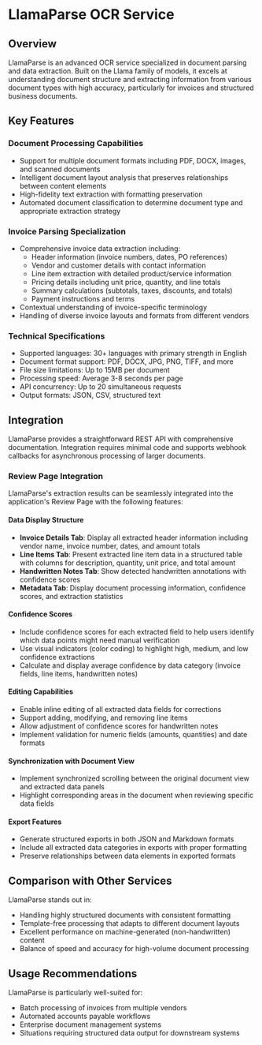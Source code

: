 # LlamaParse OCR Service

## Overview
LlamaParse is an advanced OCR service specialized in document parsing and data extraction. Built on the Llama family of models, it excels at understanding document structure and extracting information from various document types with high accuracy, particularly for invoices and structured business documents.

## Key Features

### Document Processing Capabilities
- Support for multiple document formats including PDF, DOCX, images, and scanned documents
- Intelligent document layout analysis that preserves relationships between content elements
- High-fidelity text extraction with formatting preservation
- Automated document classification to determine document type and appropriate extraction strategy

### Invoice Parsing Specialization
- Comprehensive invoice data extraction including:
  - Header information (invoice numbers, dates, PO references)
  - Vendor and customer details with contact information
  - Line item extraction with detailed product/service information
  - Pricing details including unit price, quantity, and line totals
  - Summary calculations (subtotals, taxes, discounts, and totals)
  - Payment instructions and terms
- Contextual understanding of invoice-specific terminology
- Handling of diverse invoice layouts and formats from different vendors

### Technical Specifications
- Supported languages: 30+ languages with primary strength in English
- Document format support: PDF, DOCX, JPG, PNG, TIFF, and more
- File size limitations: Up to 15MB per document
- Processing speed: Average 3-8 seconds per page
- API concurrency: Up to 20 simultaneous requests
- Output formats: JSON, CSV, structured text

## Integration
LlamaParse provides a straightforward REST API with comprehensive documentation. Integration requires minimal code and supports webhook callbacks for asynchronous processing of larger documents.

### Review Page Integration
LlamaParse's extraction results can be seamlessly integrated into the application's Review Page with the following features:

#### Data Display Structure
- **Invoice Details Tab**: Display all extracted header information including vendor name, invoice number, dates, and amount totals
- **Line Items Tab**: Present extracted line item data in a structured table with columns for description, quantity, unit price, and total amount
- **Handwritten Notes Tab**: Show detected handwritten annotations with confidence scores
- **Metadata Tab**: Display document processing information, confidence scores, and extraction statistics

#### Confidence Scores
- Include confidence scores for each extracted field to help users identify which data points might need manual verification
- Use visual indicators (color coding) to highlight high, medium, and low confidence extractions
- Calculate and display average confidence by data category (invoice fields, line items, handwritten notes)

#### Editing Capabilities
- Enable inline editing of all extracted data fields for corrections
- Support adding, modifying, and removing line items
- Allow adjustment of confidence scores for handwritten notes
- Implement validation for numeric fields (amounts, quantities) and date formats

#### Synchronization with Document View
- Implement synchronized scrolling between the original document view and extracted data panels
- Highlight corresponding areas in the document when reviewing specific data fields

#### Export Features
- Generate structured exports in both JSON and Markdown formats
- Include all extracted data categories in exports with proper formatting
- Preserve relationships between data elements in exported formats

## Comparison with Other Services
LlamaParse stands out in:
- Handling highly structured documents with consistent formatting
- Template-free processing that adapts to different document layouts
- Excellent performance on machine-generated (non-handwritten) content
- Balance of speed and accuracy for high-volume document processing

## Usage Recommendations
LlamaParse is particularly well-suited for:
- Batch processing of invoices from multiple vendors
- Automated accounts payable workflows
- Enterprise document management systems
- Situations requiring structured data output for downstream systems
